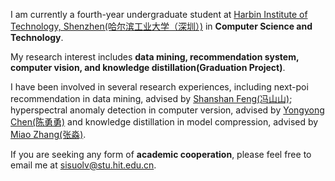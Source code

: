 
I am currently a fourth-year undergraduate student at [Harbin Institute of Technology, Shenzhen(哈尔滨工业大学（深圳）)](https://www.hitsz.edu.cn/index.html) in **Computer Science and Technology**.

My research interest includes **data mining, recommendation system, computer vision, and knowledge distillation(Graduation Project)**.

I have been involved in several research experiences, including next-poi recommendation in data mining, advised by [Shanshan Feng(冯山山)](https://www.a-star.edu.sg/cfar/about-cfar/our-team/feng-shanshan); hyperspectral anomaly detection in computer version, advised by [Yongyong Chen(陈勇勇)](http://faculty.hitsz.edu.cn/chenyongyong) and knowledge distillation in model compression, advised by [Miao Zhang(张淼)](http://faculty.hitsz.edu.cn/zhangmiao).

If you are seeking any form of **academic cooperation**, please feel free to email me at sisuolv@stu.hit.edu.cn.
